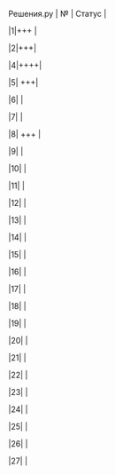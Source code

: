 
Решения.py
| № | Статус |

|1|+++ |

|2|+++|

|4|++++|

|5| +++|

|6|          |

|7|          |

|8|  +++     |

|9|          |

|10|         |

|11|         |

|12|         |

|13|         |

|14|         |

|15|         |

|16|         |

|17|         |

|18|         |

|19|         |

|20|         |

|21|         |

|22|         |

|23|         |

|24|         |

|25|         |

|26|         |

|27|         |

